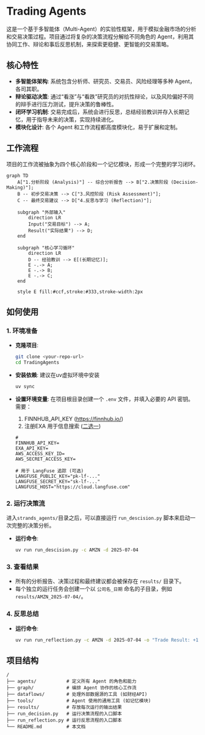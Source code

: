 # Trading Agents

这是一个基于多智能体（Multi-Agent）的实验性框架，用于模拟金融市场的分析和交易决策过程。项目通过将复杂的决策流程分解给不同角色的 Agent，利用其协同工作、辩论和事后反思机制，来探索更稳健、更智能的交易策略。

## 核心特性

-   **多智能体架构**: 系统包含分析师、研究员、交易员、风险经理等多种 Agent，各司其职。
-   **辩论驱动决策**: 通过“看涨”与“看跌”研究员的对抗性辩论，以及风险偏好不同的辩手进行压力测试，提升决策的鲁棒性。
-   **闭环学习机制**: 交易完成后，系统会进行反思，总结经验教训并存入长期记忆，用于指导未来的决策，实现持续进化。
-   **模块化设计**: 各个 Agent 和工作流程都高度模块化，易于扩展和定制。

## 工作流程

项目的工作流被抽象为四个核心阶段和一个记忆模块，形成一个完整的学习闭环。

```mermaid
graph TD
    A["1.分析阶段 (Analysis)"] -- 综合分析报告 --> B["2.决策阶段 (Decision-Making)"];
    B -- 初步交易决策 --> C["3.风控阶段 (Risk Assessment)"];
    C -- 最终交易建议 --> D["4.反思与学习 (Reflection)"];
    
    subgraph "外部输入"
        direction LR
        Input("交易目标") --> A;
        Result("实际结果") --> D;
    end
    
    subgraph "核心学习循环"
        direction LR
        D -- 经验教训 --> E[(长期记忆)];
        E -.-> A;
        E -.-> B;
        E -.-> C;
    end

    style E fill:#ccf,stroke:#333,stroke-width:2px

```

## 如何使用

### 1. 环境准备

-   **克隆项目**:
    ```bash
    git clone <your-repo-url>
    cd TradingAgents
    ```

-   **安装依赖**:
    建议在uv虚拟环境中安装
    ```bash
    uv sync
    ```

-   **设置环境变量**:
    在项目根目录创建一个 `.env` 文件，并填入必要的 API 密钥。  
    需要：
    1. FINNHUB_API_KEY  (https://finnhub.io/)
    2. 注册EXA 用于信息搜索 ([二选一](https://exa.ai/))
    ```
    # 
    FINNHUB_API_KEY=
    EXA_API_KEY=
    AWS_ACCESS_KEY_ID=
    AWS_SECRET_ACCESS_KEY=

    # 用于 LangFuse 追踪 (可选)
    LANGFUSE_PUBLIC_KEY="pk-lf-..."
    LANGFUSE_SECRET_KEY="sk-lf-..."
    LANGFUSE_HOST="https://cloud.langfuse.com"
    ```

### 2. 运行决策流

进入`strands_agents/`目录之后，可以直接运行 `run_descision.py` 脚本来启动一次完整的决策分析。

-   **运行命令**:
    ```bash
    uv run run_descision.py -c AMZN -d 2025-07-04
    ```

### 3. 查看结果

-   所有的分析报告、决策过程和最终建议都会被保存在 `results/` 目录下。
-   每个独立的运行任务会创建一个以 `公司名_日期` 命名的子目录，例如 `results/AMZN_2025-07-04/`。

### 4. 反思总结

-   **运行命令**:
    ```bash
    uv run run_reflection.py -c AMZN -d 2025-07-04 -o "Trade Result: +1% return over 1 weeks stock moved from 157.99 to 159.34. "
    ```

## 项目结构

```
/
├── agents/           # 定义所有 Agent 的角色和能力
├── graph/            # 编排 Agent 协作的核心工作流
├── dataflows/        # 处理外部数据源的工具 (如财经API)
├── tools/            # Agent 使用的通用工具 (如记忆模块)
├── results/          # 存放每次运行的输出结果
├── run_decision.py   # 运行决策流程的入口脚本
├── run_reflection.py # 运行反思流程的入口脚本
└── README.md         # 本文档
```